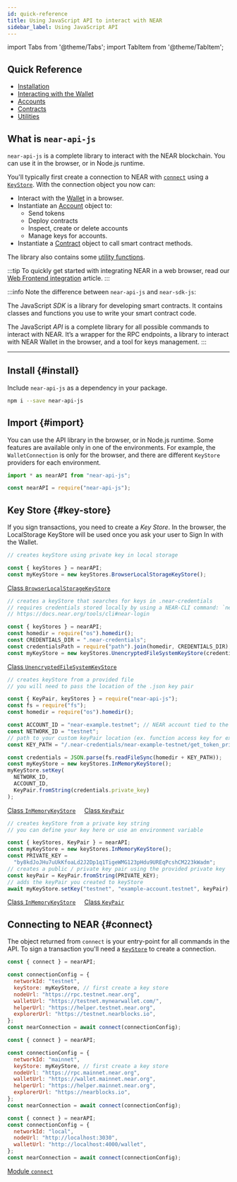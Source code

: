 ```yaml
---
id: quick-reference
title: Using JavaScript API to interact with NEAR
sidebar_label: Using JavaScript API
---
```


import Tabs from '@theme/Tabs';
import TabItem from '@theme/TabItem';

## Quick Reference

- [Installation](#install)
- [Interacting with the Wallet](naj-wallet.md)
- [Accounts](naj-account.md)
- [Contracts](naj-contract.md)
- [Utilities](naj-utils.md)

## What is `near-api-js`

`near-api-js` is a complete library to interact with the NEAR blockchain. You can use it in the browser, or in Node.js runtime.

You'll typically first create a connection to NEAR with [`connect`](#connect) using a [`KeyStore`](#key-store). With the connection object you now can:

- Interact with the [Wallet](naj-wallet.md) in a browser.
- Instantiate an [Account](naj-account.md) object to:
  - Send tokens
  - Deploy contracts
  - Inspect, create or delete accounts
  - Manage keys for accounts.
- Instantiate a [Contract](naj-contract.md) object to call smart contract methods.

The library also contains some [utility functions](naj-utils.md).

:::tip To quickly get started with integrating NEAR in a web browser, read our [Web Frontend integration](/develop/integrate/frontend) article. :::

:::info Note the difference between `near-api-js` and `near-sdk-js`:

The JavaScript _SDK_ is a library for developing smart contracts. It contains classes and functions you use to write your smart contract code.

The JavaScript _API_ is a complete library for all possible commands to interact with NEAR. It’s a wrapper for the RPC endpoints, a library to interact with NEAR Wallet in the browser, and a tool for keys management. :::

---

## Install {#install}

Include `near-api-js` as a dependency in your package.

```bash
npm i --save near-api-js
```

## Import {#import}

You can use the API library in the browser, or in Node.js runtime. Some features are available only in one of the environments. For example, the `WalletConnection` is only for the browser, and there are different `KeyStore` providers for each environment.

<Tabs>
<TabItem value="Browser" label="Browser" default>

```js
import * as nearAPI from "near-api-js";
```

</TabItem>
<TabItem value="Node" label="Node">

```js
const nearAPI = require("near-api-js");
```

</TabItem>
</Tabs>

## Key Store {#key-store}

If you sign transactions, you need to create a _Key Store_. In the browser, the LocalStorage KeyStore will be used once you ask your user to Sign In with the Wallet.

<Tabs>
<TabItem value="browser" label="Using Browser" default>

```js
// creates keyStore using private key in local storage

const { keyStores } = nearAPI;
const myKeyStore = new keyStores.BrowserLocalStorageKeyStore();
```

[<span className="typedoc-icon typedoc-icon-class"></span> Class `BrowserLocalStorageKeyStore`](https://near.github.io/near-api-js/classes/_near_js_keystores_browser.browser_local_storage_key_store.BrowserLocalStorageKeyStore.html)

</TabItem>
<TabItem value="dir" label="Using Credentials Directory">

```js
// creates a keyStore that searches for keys in .near-credentials
// requires credentials stored locally by using a NEAR-CLI command: `near login`
// https://docs.near.org/tools/cli#near-login

const { keyStores } = nearAPI;
const homedir = require("os").homedir();
const CREDENTIALS_DIR = ".near-credentials";
const credentialsPath = require("path").join(homedir, CREDENTIALS_DIR);
const myKeyStore = new keyStores.UnencryptedFileSystemKeyStore(credentialsPath);
```

[<span className="typedoc-icon typedoc-icon-class"></span> Class `UnencryptedFileSystemKeyStore`](https://near.github.io/near-api-js/classes/_near_js_keystores_node.unencrypted_file_system_keystore.UnencryptedFileSystemKeyStore.html)

</TabItem>
<TabItem value="file" label="Using a File">

```js
// creates keyStore from a provided file
// you will need to pass the location of the .json key pair

const { KeyPair, keyStores } = require("near-api-js");
const fs = require("fs");
const homedir = require("os").homedir();

const ACCOUNT_ID = "near-example.testnet"; // NEAR account tied to the keyPair
const NETWORK_ID = "testnet";
// path to your custom keyPair location (ex. function access key for example account)
const KEY_PATH = "/.near-credentials/near-example-testnet/get_token_price.json";

const credentials = JSON.parse(fs.readFileSync(homedir + KEY_PATH));
const myKeyStore = new keyStores.InMemoryKeyStore();
myKeyStore.setKey(
  NETWORK_ID,
  ACCOUNT_ID,
  KeyPair.fromString(credentials.private_key)
);
```

[<span className="typedoc-icon typedoc-icon-class"></span> Class `InMemoryKeyStore`](https://near.github.io/near-api-js/classes/_near_js_keystores.in_memory_key_store.InMemoryKeyStore.html)
&nbsp;&nbsp;&nbsp;
[<span className="typedoc-icon typedoc-icon-class"></span> Class `KeyPair`](https://near.github.io/near-api-js/classes/_near_js_crypto.key_pair.KeyPair.html)

</TabItem>
<TabItem value="key" label="Using a private key string">

```js
// creates keyStore from a private key string
// you can define your key here or use an environment variable

const { keyStores, KeyPair } = nearAPI;
const myKeyStore = new keyStores.InMemoryKeyStore();
const PRIVATE_KEY =
  "by8kdJoJHu7uUkKfoaLd2J2Dp1q1TigeWMG123pHdu9UREqPcshCM223kWadm";
// creates a public / private key pair using the provided private key
const keyPair = KeyPair.fromString(PRIVATE_KEY);
// adds the keyPair you created to keyStore
await myKeyStore.setKey("testnet", "example-account.testnet", keyPair);
```

[<span className="typedoc-icon typedoc-icon-class"></span> Class `InMemoryKeyStore`](https://near.github.io/near-api-js/classes/_near_js_keystores.in_memory_key_store.InMemoryKeyStore.html)
&nbsp;&nbsp;&nbsp;
[<span className="typedoc-icon typedoc-icon-class"></span> Class `KeyPair`](https://near.github.io/near-api-js/classes/_near_js_crypto.key_pair.KeyPair.html)

</TabItem>
</Tabs>

## Connecting to NEAR {#connect}

The object returned from `connect` is your entry-point for all commands in the API. To sign a transaction you'll need a [`KeyStore`](#key-store) to create a connection.

<Tabs>
<TabItem value="testnet" label="TestNet" default>

```js
const { connect } = nearAPI;

const connectionConfig = {
  networkId: "testnet",
  keyStore: myKeyStore, // first create a key store
  nodeUrl: "https://rpc.testnet.near.org",
  walletUrl: "https://testnet.mynearwallet.com/",
  helperUrl: "https://helper.testnet.near.org",
  explorerUrl: "https://testnet.nearblocks.io",
};
const nearConnection = await connect(connectionConfig);
```

</TabItem>
<TabItem value="mainnet" label="MainNet">

```js
const { connect } = nearAPI;

const connectionConfig = {
  networkId: "mainnet",
  keyStore: myKeyStore, // first create a key store
  nodeUrl: "https://rpc.mainnet.near.org",
  walletUrl: "https://wallet.mainnet.near.org",
  helperUrl: "https://helper.mainnet.near.org",
  explorerUrl: "https://nearblocks.io",
};
const nearConnection = await connect(connectionConfig);
```

</TabItem>

<TabItem value="localnet" label="LocalNet">

```js
const { connect } = nearAPI;
const connectionConfig = {
  networkId: "local",
  nodeUrl: "http://localhost:3030",
  walletUrl: "http://localhost:4000/wallet",
};
const nearConnection = await connect(connectionConfig);
```

</TabItem>
</Tabs>

[<span className="typedoc-icon typedoc-icon-module"></span> Module `connect`](https://near.github.io/near-api-js/modules/near_api_js.connect.html)

